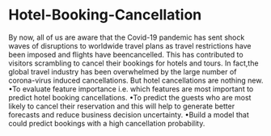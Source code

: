# Hotel-Booking-Cancellation

 By now, all of us are aware that the Covid-19 pandemic has sent shock waves of disruptions to worldwide travel plans as travel restrictions have been imposed and flights have beencancelled. This has contributed to visitors scrambling to cancel their bookings for hotels and tours. In fact,the global travel industry has been overwhelmed by the large number of corona-virus induced cancellations. But hotel cancellations are nothing new.
 •To evaluate feature importance i.e. which features are most important to predict hotel booking cancellations.
 •To predict the guests who are most likely to cancel their reservation and this will help to generate better forecasts and reduce business decision uncertainty.
 •Build a model that could predict bookings with a high cancellation probability.
